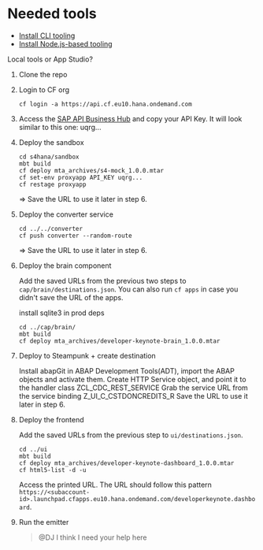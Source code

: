 # Needed tools

- [Install CLI tooling](https://developers.sap.com/group.scp-local-tools.html)
- [Install Node.js-based tooling](https://developers.sap.com/tutorials/cp-cf-sapui5-local-setup.html)


Local tools or App Studio?
1. Clone the repo

2. Login to CF org
    ```
    cf login -a https://api.cf.eu10.hana.ondemand.com
    ```

2. Access the [SAP API Business Hub](https://api.sap.com/preferences) and copy your API Key. It will look similar to this one:
uqrg...

4. Deploy the sandbox
    ```
    cd s4hana/sandbox
    mbt build
    cf deploy mta_archives/s4-mock_1.0.0.mtar 
    cf set-env proxyapp API_KEY uqrg...
    cf restage proxyapp 
    ```
    => Save the URL to use it later in step 6.
    

5. Deploy the converter service
    ```
    cd ../../converter
    cf push converter --random-route 
    ```
    => Save the URL to use it later in step 6.



6. Deploy the brain component

    Add the saved URLs from the previous two steps to `cap/brain/destinations.json`. You can also run `cf apps` in case you didn't save the URL of the apps.


    install sqlite3 in prod deps
    ```
    cd ../cap/brain/
    mbt build
    cf deploy mta_archives/developer-keynote-brain_1.0.0.mtar 
    ```


6. Deploy to Steampunk + create destination
  
   Install abapGit in ABAP Development Tools(ADT), import the ABAP objects and activate them.
   Create HTTP Service object, and point it to the handler class ZCL_CDC_REST_SERVICE
   Grab the service URL from the service binding Z_UI_C_CSTDONCREDITS_R Save the URL to use it later in step 6.

8. Deploy the frontend

    Add the saved URLs from the previous step to `ui/destinations.json`.

    ```
    cd ../ui
    mbt build
    cf deploy mta_archives/developer-keynote-dashboard_1.0.0.mtar
    cf html5-list -d -u 
    ```

    Access the printed URL. The URL should follow this pattern `https://<subaccount-id>.launchpad.cfapps.eu10.hana.ondemand.com/developerkeynote.dashboard`.


9. Run the emitter
   > @DJ I think I need your help here

